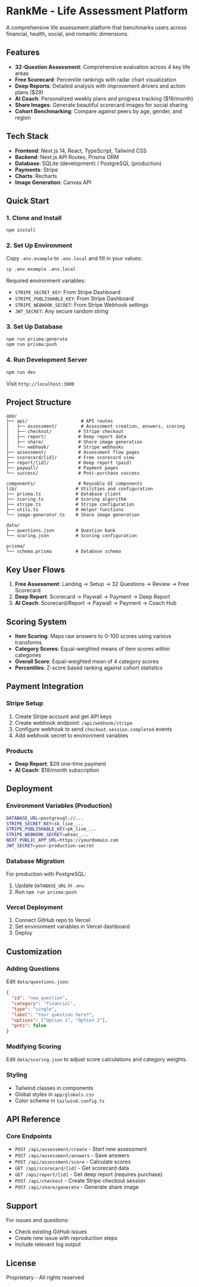 # RankMe - Life Assessment Platform

A comprehensive life assessment platform that benchmarks users across financial, health, social, and romantic dimensions.

## Features

- **32-Question Assessment**: Comprehensive evaluation across 4 key life areas
- **Free Scorecard**: Percentile rankings with radar chart visualization
- **Deep Reports**: Detailed analysis with improvement drivers and action plans ($29)
- **AI Coach**: Personalized weekly plans and progress tracking ($19/month)
- **Share Images**: Generate beautiful scorecard images for social sharing
- **Cohort Benchmarking**: Compare against peers by age, gender, and region

## Tech Stack

- **Frontend**: Next.js 14, React, TypeScript, Tailwind CSS
- **Backend**: Next.js API Routes, Prisma ORM
- **Database**: SQLite (development) / PostgreSQL (production)
- **Payments**: Stripe
- **Charts**: Recharts
- **Image Generation**: Canvas API

## Quick Start

### 1. Clone and Install

```bash
npm install
```

### 2. Set Up Environment

Copy `.env.example` to `.env.local` and fill in your values:

```bash
cp .env.example .env.local
```

Required environment variables:
- `STRIPE_SECRET_KEY`: From Stripe Dashboard
- `STRIPE_PUBLISHABLE_KEY`: From Stripe Dashboard  
- `STRIPE_WEBHOOK_SECRET`: From Stripe Webhook settings
- `JWT_SECRET`: Any secure random string

### 3. Set Up Database

```bash
npm run prisma:generate
npm run prisma:push
```

### 4. Run Development Server

```bash
npm run dev
```

Visit `http://localhost:3000`

## Project Structure

```
app/
├── api/                    # API routes
│   ├── assessment/         # Assessment creation, answers, scoring
│   ├── checkout/          # Stripe checkout
│   ├── report/            # Deep report data
│   ├── share/             # Share image generation
│   └── webhook/           # Stripe webhooks
├── assessment/            # Assessment flow pages
├── scorecard/[id]/        # Free scorecard view
├── report/[id]/           # Deep report (paid)
├── paywall/               # Payment pages
└── success/               # Post-purchase success

components/                # Reusable UI components
lib/                      # Utilities and configuration
├── prisma.ts             # Database client
├── scoring.ts            # Scoring algorithm
├── stripe.ts             # Stripe configuration
├── utils.ts              # Helper functions
└── image-generator.ts    # Share image generation

data/
├── questions.json        # Question bank
└── scoring.json          # Scoring configuration

prisma/
└── schema.prisma         # Database schema
```

## Key User Flows

1. **Free Assessment**: Landing → Setup → 32 Questions → Review → Free Scorecard
2. **Deep Report**: Scorecard → Paywall → Payment → Deep Report
3. **AI Coach**: Scorecard/Report → Paywall → Payment → Coach Hub

## Scoring System

- **Item Scoring**: Maps raw answers to 0-100 scores using various transforms
- **Category Scores**: Equal-weighted means of item scores within categories
- **Overall Score**: Equal-weighted mean of 4 category scores
- **Percentiles**: Z-score based ranking against cohort statistics

## Payment Integration

### Stripe Setup

1. Create Stripe account and get API keys
2. Create webhook endpoint: `/api/webhook/stripe`
3. Configure webhook to send `checkout.session.completed` events
4. Add webhook secret to environment variables

### Products

- **Deep Report**: $29 one-time payment
- **AI Coach**: $19/month subscription

## Deployment

### Environment Variables (Production)

```bash
DATABASE_URL=postgresql://...
STRIPE_SECRET_KEY=sk_live_...
STRIPE_PUBLISHABLE_KEY=pk_live_...
STRIPE_WEBHOOK_SECRET=whsec_...
NEXT_PUBLIC_APP_URL=https://yourdomain.com
JWT_SECRET=your-production-secret
```

### Database Migration

For production with PostgreSQL:

1. Update `DATABASE_URL` in `.env`
2. Run `npm run prisma:push`

### Vercel Deployment

1. Connect GitHub repo to Vercel
2. Set environment variables in Vercel dashboard
3. Deploy

## Customization

### Adding Questions

Edit `data/questions.json`:

```json
{
  "id": "new_question",
  "category": "financial",
  "type": "single",
  "label": "Your question here?",
  "options": ["Option 1", "Option 2"],
  "pnts": false
}
```

### Modifying Scoring

Edit `data/scoring.json` to adjust score calculations and category weights.

### Styling

- Tailwind classes in components
- Global styles in `app/globals.css`
- Color scheme in `tailwind.config.ts`

## API Reference

### Core Endpoints

- `POST /api/assessment/create` - Start new assessment
- `POST /api/assessment/answers` - Save answers
- `POST /api/assessment/score` - Calculate scores
- `GET /api/scorecard/[id]` - Get scorecard data
- `GET /api/report/[id]` - Get deep report (requires purchase)
- `POST /api/checkout` - Create Stripe checkout session
- `POST /api/share/generate` - Generate share image

## Support

For issues and questions:
- Check existing GitHub issues
- Create new issue with reproduction steps
- Include relevant log output

## License

Proprietary - All rights reserved
